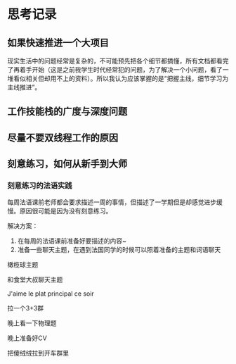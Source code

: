 # 思考记录

## 如果快速推进一个大项目

现实生活中的问题经常是复杂的，不可能预先把各个细节都搞懂，所有文档都看完了再着手开始（这是之前我学生时代经常犯的问题，为了解决一个小问题，看了一堆看似相关但却用不上的资料）。所以我认为应该掌握的是“把握主线，细节学习为主线推进”。



## 工作技能栈的广度与深度问题



## 尽量不要双线程工作的原因



## 刻意练习，如何从新手到大师

###  刻意练习的法语实践

每周法语课前老师都会要求描述一周的事情，但描述了一学期但是却感觉进步缓慢。原因很可能是因为没有刻意练习。

解决方案：

1. 在每周的法语课前准备好要描述的内容~
2. 准备一些聊天主题，在遇到法国同学的时候可以照着准备的主题和词语聊天

橄榄球主题

和食堂大叔聊天主题

J'aime le plat principal ce soir





拉一个3+3群

晚上看一下物理题

晚上准备好CV

把傻绒绒拉到开车群里




